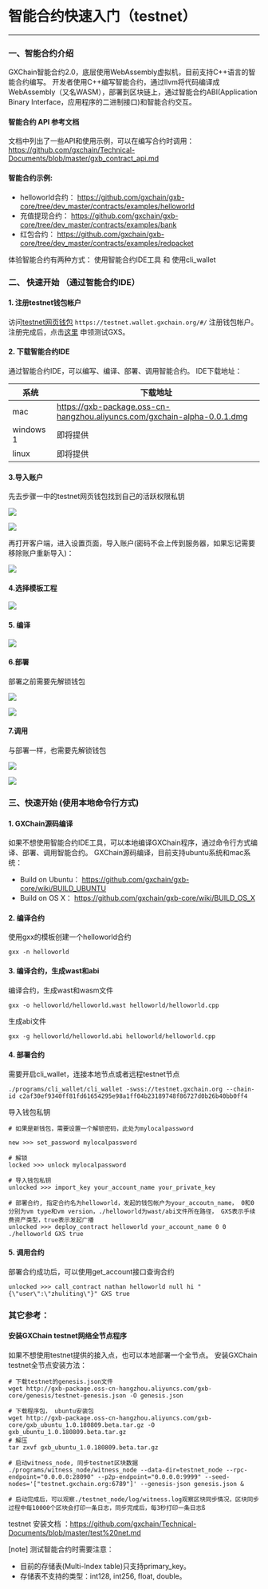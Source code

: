 
#  智能合约快速入门（testnet）

------------
### 一、智能合约介绍

GXChain智能合约2.0，底层使用WebAssembly虚拟机，目前支持C++语言的智能合约编写。
开发者使用C++编写智能合约，通过llvm将代码编译成WebAssembly（又名WASM），部署到区块链上，通过智能合约ABI(Application Binary Interface，应用程序的二进制接口)和智能合约交互。

#### 智能合约 API 参考文档
文档中列出了一些API和使用示例，可以在编写合约时调用：
https://github.com/gxchain/Technical-Documents/blob/master/gxb_contract_api.md

#### 智能合约示例:
* helloworld合约： https://github.com/gxchain/gxb-core/tree/dev_master/contracts/examples/helloworld
* 充值提现合约： https://github.com/gxchain/gxb-core/tree/dev_master/contracts/examples/bank
* 红包合约： https://github.com/gxchain/gxb-core/tree/dev_master/contracts/examples/redpacket


体验智能合约有两种方式： 使用智能合约IDE工具 和 使用cli_wallet
### 二、 快速开始 （通过智能合约IDE）
#### 1. 注册testnet钱包帐户

访问[testnet网页钱包](https://testnet.wallet.gxchain.org/#/)  ```https://testnet.wallet.gxchain.org/#/``` 注册钱包帐户。
注册完成后，点击[这里](http://blockcity.mikecrm.com/2SVDb67) 申领测试GXS。


#### 2. 下载智能合约IDE
通过智能合约IDE，可以编写、编译、部署、调用智能合约。
IDE下载地址：

系统 | 下载地址
---|---
mac | https://gxb-package.oss-cn-hangzhou.aliyuncs.com/gxchain-alpha-0.0.1.dmg 
windows 1 | 即将提供
linux | 即将提供


#### 3.导入账户

先去步骤一中的testnet网页钱包找到自己的活跃权限私钥

![](./assets/ide/queryPvk.png)

![](./assets/ide/queryPvk2.png)

再打开客户端，进入设置页面，导入账户(密码不会上传到服务器，如果忘记需要移除账户重新导入)：

![](./assets/ide/import.png)

#### 4.选择模板工程

![](./assets/ide/addProject.png)

#### 5. 编译

![](./assets/ide/compile.png)

#### 6.部署

部署之前需要先解锁钱包

![](./assets/ide/deploy.png)

![](./assets/ide/deploy2.png)

#### 7.调用

与部署一样，也需要先解锁钱包

![](./assets/ide/call.png)

![](./assets/ide/call2.png)




### 三、快速开始 (使用本地命令行方式)

#### 1. GXChain源码编译

如果不想使用智能合约IDE工具，可以本地编译GXChain程序，通过命令行方式编译、部署、调用智能合约。
GXChain源码编译，目前支持ubuntu系统和mac系统：

- Build on Ubuntu： https://github.com/gxchain/gxb-core/wiki/BUILD_UBUNTU
- Build on OS X： https://github.com/gxchain/gxb-core/wiki/BUILD_OS_X

#### 2. 编译合约
使用gxx的模板创建一个helloworld合约
```
gxx -n helloworld
```

#### 3. 编译合约，生成wast和abi
编译合约，生成wast和wasm文件

```
gxx -o helloworld/helloworld.wast helloworld/helloworld.cpp
```
生成abi文件

```
gxx -g helloworld/helloworld.abi helloworld/helloworld.cpp
```

#### 4. 部署合约
需要开启cli_wallet，连接本地节点或者远程testnet节点
```
./programs/cli_wallet/cli_wallet -swss://testnet.gxchain.org --chain-id c2af30ef9340ff81fd61654295e98a1ff04b23189748f86727d0b26b40bb0ff4
```

导入钱包私钥

```
# 如果是新钱包，需要设置一个解锁密码，此处为mylocalpassword

new >>> set_password mylocalpassword

# 解锁
locked >>> unlock mylocalpassword

# 导入钱包私钥
unlocked >>> import_key your_account_name your_private_key

# 部署合约, 指定合约名为helloworld，发起的钱包帐户为your_accoutn_name， 0和0分别为vm type和vm version，./helloworld为wast/abi文件所在路径， GXS表示手续费资产类型，true表示发起广播
unlocked >>> deploy_contract helloworld your_account_name 0 0 ./helloworld GXS true
```

#### 5. 调用合约
部署合约成功后，可以使用get_account接口查询合约

```
unlocked >>> call_contract nathan helloworld null hi "{\"user\":\"zhuliting\"}" GXS true

```

### 其它参考：
#### 安装GXChain testnet网络全节点程序
如果不想使用testnet提供的接入点，也可以本地部署一个全节点。
安装GXChain testnet全节点安装方法：

```
# 下载testnet的genesis.json文件
wget http://gxb-package.oss-cn-hangzhou.aliyuncs.com/gxb-core/genesis/testnet-genesis.json -O genesis.json

# 下载程序包， ubuntu安装包
wget http://gxb-package.oss-cn-hangzhou.aliyuncs.com/gxb-core/gxb_ubuntu_1.0.180809.beta.tar.gz -O gxb_ubuntu_1.0.180809.beta.tar.gz
# 解压
tar zxvf gxb_ubuntu_1.0.180809.beta.tar.gz

# 启动witness_node, 同步testnet区块数据
./programs/witness_node/witness_node --data-dir=testnet_node --rpc-endpoint="0.0.0.0:28090" --p2p-endpoint="0.0.0.0:9999" --seed-nodes='["testnet.gxchain.org:6789"]' --genesis-json genesis.json &

# 启动完成后，可以观察./testnet_node/log/witness.log观察区块同步情况，区块同步过程中每10000个区块会打印一条日志，同步完成后，每3秒打印一条日志ß
```

testnet 安装文档 ：https://github.com/gxchain/Technical-Documents/blob/master/test%20net.md


[note] 测试智能合约时需要注意：

* 目前的存储表(Multi-Index table)只支持primary_key。
* 存储表不支持的类型：int128, int256, float, double。

